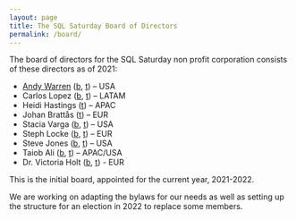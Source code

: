 ```yaml
---
layout: page
title: The SQL Saturday Board of Directors
permalink: /board/
---
```


The board of directors for the SQL Saturday non profit corporation consists of these directors as of 2021:

- [Andy Warren](/board/AndyWarren/) ([b](https://sqlandy.com/), [t](https://twitter.com/sqlandy)) – USA
- Carlos Lopez ([b](https://thedbamuppity.blogspot.com/), [t](https://twitter.com/CarlosLopezSQL)) – LATAM
- Heidi Hastings ([t](https://twitter.com/HeidiHasting)) – APAC
- Johan Brattås ([t](https://twitter.com/intoleranse)) – EUR
- Stacia Varga ([b](http://blog.datainspirations.com/), [t](https://twitter.com/_StaciaV_)) – USA
- Steph Locke ([b](https://nightingalehq.ai/), [t](https://twitter.com/TheStephLocke)) – EUR
- Steve Jones ([b](https://voiceofthedba.com/), [t](https://twitter.com/way0utwest)) – USA
- Taiob Ali ([b](https://sqlworldwide.com/), [t](https://twitter.com/SqlWorldWide)) – APAC/USA
- Dr. Victoria Holt ([b](https://blog.victoriaholt.co.uk/), [t](https://twitter.com/victoria_holt)) - EUR

This is the initial board, appointed for the current year, 2021-2022.

We are working on adapting the bylaws for our needs as well as setting up the structure for an election in 2022 to replace some members.
